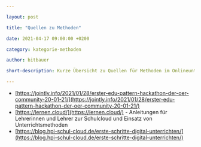 ```yaml
---

layout: post

title: "Quellen zu Methoden"

date: 2021-04-17 09:00:00 +0200

category: kategorie-methoden

author: bitbauer

short-description: Kurze Übersicht zu Quellen für Methoden im Onlineunterricht

---
```


- [https://jointly.info/2021/01/28/erster-edu-pattern-hackathon-der-oer-community-20-01-21/](https://jointly.info/2021/01/28/erster-edu-pattern-hackathon-der-oer-community-20-01-21/)
- [https://lernen.cloud/](https://lernen.cloud/) - Anleitungen für Lehrerinnen und Lehrer zur Schulcloud und Einsatz von Unterrichtsmethoden
- [https://blog.hpi-schul-cloud.de/erste-schritte-digital-unterrichten/](https://blog.hpi-schul-cloud.de/erste-schritte-digital-unterrichten/)